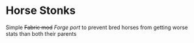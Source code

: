 # Horse Stonks
Simple ~~Fabric mod~~ *Forge port* to prevent bred horses from getting worse stats than both their parents
